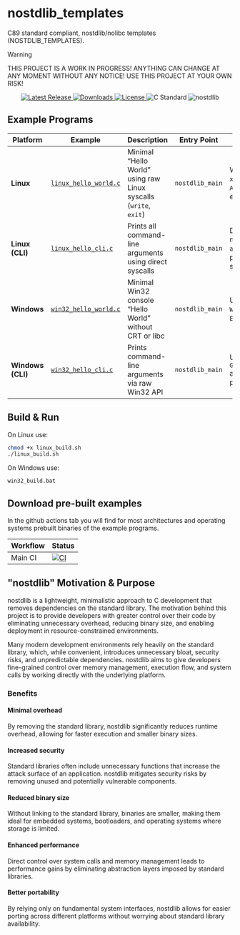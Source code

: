 # nostdlib_templates
C89 standard compliant, nostdlib/nolibc templates (NOSTDLIB_TEMPLATES).

> [!WARNING]
> THIS PROJECT IS A WORK IN PROGRESS! ANYTHING CAN CHANGE AT ANY MOMENT WITHOUT ANY NOTICE! USE THIS PROJECT AT YOUR OWN RISK!

<p align="center">
  <a href="https://github.com/nickscha/nostdlib_templates/releases">
    <img src="https://img.shields.io/github/v/release/nickscha/nostdlib_templates?style=flat-square&color=blue" alt="Latest Release">
  </a>
  <a href="https://github.com/nickscha/nostdlib_templates/releases">
    <img src="https://img.shields.io/github/downloads/nickscha/nostdlib_templates/total?style=flat-square&color=brightgreen" alt="Downloads">
  </a>
  <a href="https://opensource.org/licenses/MIT">
    <img src="https://img.shields.io/badge/License-MIT-yellow.svg?style=flat-square" alt="License">
  </a>
  <img src="https://img.shields.io/badge/Standard-C89-orange?style=flat-square" alt="C Standard">
  <img src="https://img.shields.io/badge/nolib-nostdlib-lightgrey?style=flat-square" alt="nostdlib">
</p>

## Example Programs

| Platform             | Example                                      | Description                                                      | Entry Point      | Notes                                                 |
| -------------------- | -------------------------------------------- | ---------------------------------------------------------------- | ---------------- | ----------------------------------------------------- |
| **Linux**            | [`linux_hello_world.c`](linux_hello_world.c) | Minimal “Hello World” using raw Linux syscalls (`write`, `exit`) | `nostdlib_main`  | Works on `x86_64`, `i386`, `ARM`, `AArch64`, etc.     |
| **Linux (CLI)**      | [`linux_hello_cli.c`](linux_hello_cli.c)     | Prints all command-line arguments using direct syscalls          | `nostdlib_main`  | Demonstrates manual `argc`/`argv` parsing from stack. |
| **Windows**          | [`win32_hello_world.c`](win32_hello_world.c) | Minimal Win32 console “Hello World” without CRT or libc          | `nostdlib_main`  | Uses only `WriteConsoleA` + `ExitProcess`.            |
| **Windows (CLI)**    | [`win32_hello_cli.c`](win32_hello_cli.c)     | Prints command-line arguments via raw Win32 API                  | `nostdlib_main`  | Uses `GetCommandLineA` and manual parsing.            |

## Build & Run

On Linux use:

```bash
chmod +x linux_build.sh
./linux_build.sh
```

On Windows use:

```bat
win32_build.bat
```

## Download pre-built examples

In the github actions tab you will find for most architectures and operating systems prebuilt binaries of the example programs.

| Workflow | Status |
|----------|--------|
| Main CI | [![CI](https://github.com/nickscha/nostdlib_templates/actions/workflows/compile-and-run-examples.yml/badge.svg)](https://github.com/nickscha/nostdlib_templates/actions/workflows/compile-and-run-examples.yml) |


## "nostdlib" Motivation & Purpose

nostdlib is a lightweight, minimalistic approach to C development that removes dependencies on the standard library. The motivation behind this project is to provide developers with greater control over their code by eliminating unnecessary overhead, reducing binary size, and enabling deployment in resource-constrained environments.

Many modern development environments rely heavily on the standard library, which, while convenient, introduces unnecessary bloat, security risks, and unpredictable dependencies. nostdlib aims to give developers fine-grained control over memory management, execution flow, and system calls by working directly with the underlying platform.

### Benefits

#### Minimal overhead
By removing the standard library, nostdlib significantly reduces runtime overhead, allowing for faster execution and smaller binary sizes.

#### Increased security
Standard libraries often include unnecessary functions that increase the attack surface of an application. nostdlib mitigates security risks by removing unused and potentially vulnerable components.

#### Reduced binary size
Without linking to the standard library, binaries are smaller, making them ideal for embedded systems, bootloaders, and operating systems where storage is limited.

#### Enhanced performance
Direct control over system calls and memory management leads to performance gains by eliminating abstraction layers imposed by standard libraries.

#### Better portability
By relying only on fundamental system interfaces, nostdlib allows for easier porting across different platforms without worrying about standard library availability.
